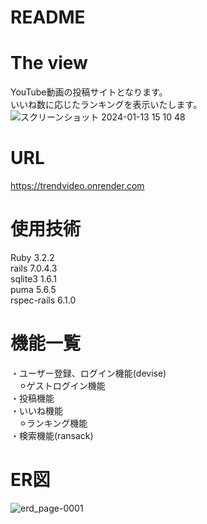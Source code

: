 # README

# The view
YouTube動画の投稿サイトとなります。  
いいね数に応じたランキングを表示いたします。  
![スクリーンショット 2024-01-13 15 10 48](https://github.com/Y-H39/rank_app/assets/147930743/10764e16-61a1-437f-ac15-087f4509dfd1)

# URL
https://trendvideo.onrender.com

# 使用技術
Ruby 3.2.2  
rails 7.0.4.3  
sqlite3 1.6.1  
puma 5.6.5  
rspec-rails 6.1.0  

# 機能一覧
・ユーザー登録、ログイン機能(devise)  
　⚪︎ゲストログイン機能  
・投稿機能  
・いいね機能  
　⚪︎ランキング機能  
・検索機能(ransack)  

# ER図
![erd_page-0001](https://github.com/Y-H39/rank_app/assets/147930743/b8e58de5-f556-4b89-bcd0-41983be3c4f9)
